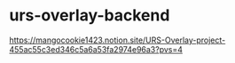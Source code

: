 # urs-overlay-backend

https://mangocookie1423.notion.site/URS-Overlay-project-455ac55c3ed346c5a6a53fa2974e96a3?pvs=4